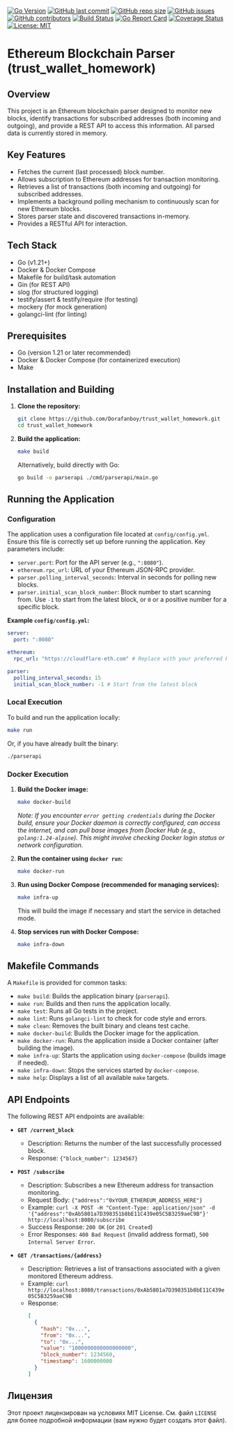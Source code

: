 [![Go Version](https://img.shields.io/badge/Go-1.24%2B-blue.svg)](https://golang.org/)
[![GitHub last commit](https://img.shields.io/github/last-commit/Dorafanboy/trust_wallet_homework.svg)](https://github.com/Dorafanboy/trust_wallet_homework/commits/main)
[![GitHub repo size](https://img.shields.io/github/repo-size/Dorafanboy/trust_wallet_homework.svg)](https://github.com/Dorafanboy/trust_wallet_homework)
[![GitHub issues](https://img.shields.io/github/issues/Dorafanboy/trust_wallet_homework.svg)](https://github.com/Dorafanboy/trust_wallet_homework/issues)
[![GitHub contributors](https://img.shields.io/github/contributors/Dorafanboy/trust_wallet_homework.svg)](https://github.com/Dorafanboy/trust_wallet_homework/graphs/contributors)
[![Build Status](https://img.shields.io/badge/Build-Passing-brightgreen.svg)](#) <!-- Replace with CI build status badge if available, e.g., GitHub Actions -->
[![Go Report Card](https://goreportcard.com/badge/github.com/Dorafanboy/trust_wallet_homework)](https://goreportcard.com/report/github.com/Dorafanboy/trust_wallet_homework)
[![Coverage Status](https://coveralls.io/repos/github/Dorafanboy/trust_wallet_homework/badge.svg?branch=main)](https://coveralls.io/github/Dorafanboy/trust_wallet_homework?branch=main)
[![License: MIT](https://img.shields.io/badge/License-MIT-yellow.svg)](https://opensource.org/licenses/MIT)

# Ethereum Blockchain Parser (trust_wallet_homework)

## Overview

This project is an Ethereum blockchain parser designed to monitor new blocks, identify transactions for subscribed addresses (both incoming and outgoing), and provide a REST API to access this information. All parsed data is currently stored in memory.

## Key Features

- Fetches the current (last processed) block number.
- Allows subscription to Ethereum addresses for transaction monitoring.
- Retrieves a list of transactions (both incoming and outgoing) for subscribed addresses.
- Implements a background polling mechanism to continuously scan for new Ethereum blocks.
- Stores parser state and discovered transactions in-memory.
- Provides a RESTful API for interaction.

## Tech Stack

- Go (v1.21+)
- Docker & Docker Compose
- Makefile for build/task automation
- Gin (for REST API)
- slog (for structured logging)
- testify/assert & testify/require (for testing)
- mockery (for mock generation)
- golangci-lint (for linting)

## Prerequisites

- Go (version 1.21 or later recommended)
- Docker & Docker Compose (for containerized execution)
- Make

## Installation and Building

1.  **Clone the repository:**
    ```bash
    git clone https://github.com/Dorafanboy/trust_wallet_homework.git
    cd trust_wallet_homework
    ```

2.  **Build the application:**
    ```bash
    make build
    ```
    Alternatively, build directly with Go:
    ```bash
    go build -o parserapi ./cmd/parserapi/main.go
    ```

## Running the Application

### Configuration

The application uses a configuration file located at `config/config.yml`. Ensure this file is correctly set up before running the application. Key parameters include:

-   `server.port`: Port for the API server (e.g., `":8080"`).
-   `ethereum.rpc_url`: URL of your Ethereum JSON-RPC provider.
-   `parser.polling_interval_seconds`: Interval in seconds for polling new blocks.
-   `parser.initial_scan_block_number`: Block number to start scanning from. Use `-1` to start from the latest block, or `0` or a positive number for a specific block.

**Example `config/config.yml`:**
```yaml
server:
  port: ":8080"

ethereum:
  rpc_url: "https://cloudflare-eth.com" # Replace with your preferred RPC URL

parser:
  polling_interval_seconds: 15
  initial_scan_block_number: -1 # Start from the latest block
```

### Local Execution

To build and run the application locally:
```bash
make run
```
Or, if you have already built the binary:
```bash
./parserapi
```

### Docker Execution

1.  **Build the Docker image:**
    ```bash
    make docker-build
    ```
    *Note: If you encounter `error getting credentials` during the Docker build, ensure your Docker daemon is correctly configured, can access the internet, and can pull base images from Docker Hub (e.g., `golang:1.24-alpine`). This might involve checking Docker login status or network configuration.*

2.  **Run the container using `docker run`:**
    ```bash
    make docker-run
    ```

3.  **Run using Docker Compose (recommended for managing services):**
    ```bash
    make infra-up
    ```
    This will build the image if necessary and start the service in detached mode.

4.  **Stop services run with Docker Compose:**
    ```bash
    make infra-down
    ```

## Makefile Commands

A `Makefile` is provided for common tasks:

-   `make build`: Builds the application binary (`parserapi`).
-   `make run`: Builds and then runs the application locally.
-   `make test`: Runs all Go tests in the project.
-   `make lint`: Runs `golangci-lint` to check for code style and errors.
-   `make clean`: Removes the built binary and cleans test cache.
-   `make docker-build`: Builds the Docker image for the application.
-   `make docker-run`: Runs the application inside a Docker container (after building the image).
-   `make infra-up`: Starts the application using `docker-compose` (builds image if needed).
-   `make infra-down`: Stops the services started by `docker-compose`.
-   `make help`: Displays a list of all available `make` targets.

## API Endpoints

The following REST API endpoints are available:

-   **`GET /current_block`**
    -   Description: Returns the number of the last successfully processed block.
    -   Response: `{"block_number": 1234567}`

-   **`POST /subscribe`**
    -   Description: Subscribes a new Ethereum address for transaction monitoring.
    -   Request Body: `{"address":"0xYOUR_ETHEREUM_ADDRESS_HERE"}`
    -   Example: `curl -X POST -H "Content-Type: application/json" -d '{"address":"0xAb5801a7D398351b8bE11C439e05C5B3259aeC9B"}' http://localhost:8080/subscribe`
    -   Success Response: `200 OK` (or `201 Created`)
    -   Error Responses: `400 Bad Request` (invalid address format), `500 Internal Server Error`.

-   **`GET /transactions/{address}`**
    -   Description: Retrieves a list of transactions associated with a given monitored Ethereum address.
    -   Example: `curl http://localhost:8080/transactions/0xAb5801a7D398351b8bE11C439e05C5B3259aeC9B`
    -   Response: 
        ```json
        [
          {
            "hash": "0x...",
            "from": "0x...",
            "to": "0x...",
            "value": "1000000000000000000",
            "block_number": 1234560,
            "timestamp": 1600000000
          }
        ]
        ```

## Лицензия

Этот проект лицензирован на условиях MIT License. См. файл `LICENSE` для более подробной информации (вам нужно будет создать этот файл).